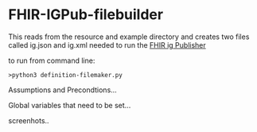 # FHIR-IGPub-filebuilder

This reads from the resource and example directory and creates two files called ig.json and ig.xml needed to run the [FHIR ig Publisher](http://wiki.hl7.org/index.php?title=IG_Publisher_Documentation)

to run from command line:

`>python3 definition-filemaker.py`


Assumptions and Precondtions...

Global variables that need to be set...

screenhots..

